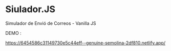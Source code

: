 # Siulador.JS
Simulador de Envió de Correos - Vanilla JS 

DEMO :

https://6454586c31149730e5c44eff--genuine-semolina-2df810.netlify.app/
